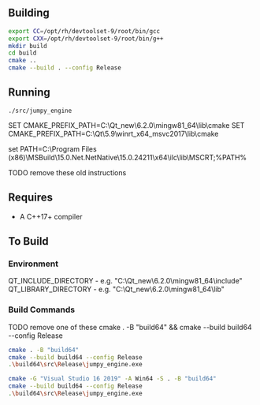 ## Building
```sh
export CC=/opt/rh/devtoolset-9/root/bin/gcc
export CXX=/opt/rh/devtoolset-9/root/bin/g++
mkdir build
cd build
cmake ..
cmake --build . --config Release
```

## Running
```
./src/jumpy_engine
```


SET CMAKE_PREFIX_PATH=C:\Qt_new\6.2.0\mingw81_64\lib\cmake
SET CMAKE_PREFIX_PATH=C:\Qt\5.9\winrt_x64_msvc2017\lib\cmake


set PATH=C:\Program Files (x86)\MSBuild\15.0\.Net\.NetNative\15.0.24211\x64\ilc\lib\MSCRT;%PATH%


TODO remove these old instructions


## Requires
- A C++17+ compiler


## To Build
### Environment
QT_INCLUDE_DIRECTORY - e.g. "C:\Qt_new\6.2.0\mingw81_64\include"
QT_LIBRARY_DIRECTORY - e.g. "C:\Qt_new\6.2.0\mingw81_64\lib"


### Build Commands
TODO remove one of these
cmake . -B "build64" && cmake --build build64 --config Release
```sh
cmake . -B "build64"
cmake --build build64 --config Release
.\build64\src\Release\jumpy_engine.exe
```

```sh
cmake -G "Visual Studio 16 2019" -A Win64 -S . -B "build64"
cmake --build build64 --config Release
.\build64\src\Release\jumpy_engine.exe
```
